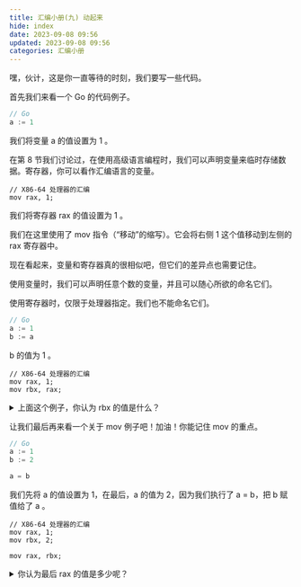 ```yaml
---
title: 汇编小册(九) 动起来
hide: index
date: 2023-09-08 09:56
updated: 2023-09-08 09:56
categories: 汇编小册
---
```


嘿，伙计，这是你一直等待的时刻，我们要写一些代码。

首先我们来看一个 Go 的代码例子。

```go
// Go
a := 1
```

我们将变量 a 的值设置为 1 。

在第 8 节我们讨论过，在使用高级语言编程时，我们可以声明变量来临时存储数据。寄存器，你可以看作汇编语言的变量。

```shell
// X86-64 处理器的汇编
mov rax, 1;
```

我们将寄存器 rax 的值设置为  1  。

我们在这里使用了 mov 指令（“移动”的缩写）。它会将右侧 1 这个值移动到左侧的 rax 寄存器中。

现在看起来，变量和寄存器真的很相似吧，但它们的差异点也需要记住。

使用变量时，我们可以声明任意个数的变量，并且可以随心所欲的命名它们。

使用寄存器时，仅限于处理器指定。我们也不能命名它们。

```go
// Go
a := 1
b := a
```

b 的值为 1 。

```shell
// X86-64 处理器的汇编
mov rax, 1;
mov rbx, rax;
```

<details>
  <summary>上面这个例子，你认为 rbx 的值是什么？</summary>

我们将一个寄存器的值设置为另一个寄存器的值，rbx 的值为 1 。

</details>

让我们最后再来看一个关于 mov 例子吧！加油！你能记住 mov 的重点。

```go
// Go
a := 1
b := 2

a = b
```

我们先将 a 的值设置为 1，在最后，a 的值为 2，因为我们执行了 a = b，把 b 赋值给了 a 。

```shell
// X86-64 处理器的汇编
mov rax, 1;
mov rbx, 2;

mov rax, rbx;
```

<details>
  <summary>你认为最后 rax 的值是多少呢？</summary>

  即使我们先将 rax 的值设置为 1，不过最后 rax 值应该是 2，因为我们将 rbx 的值 2，设置给了 rax。
  
</details>